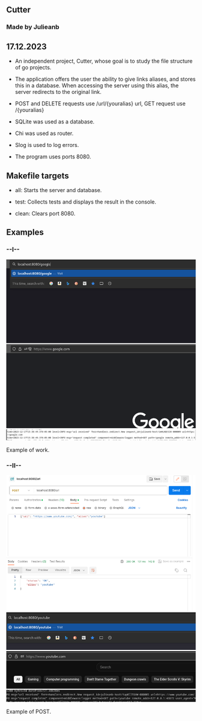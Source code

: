 ## Cutter
### Made by Julieanb
## 17.12.2023

- An independent project, Cutter, whose goal is to study the file structure of go projects.

- The application offers the user the ability to give links aliases, 
and stores this in a database. When accessing the server using this alias, 
the server redirects to the original link.

- POST and DELETE requests use /url/{youralias} url, GET request use /{youralias}

- SQLite was used as a database.

- Chi was used as router.

- Slog is used to log errors.

- The program uses ports 8080.

## Makefile targets

- all: Starts the server and database.

- test: Collects tests and displays the result in the console.

- clean: Clears port 8080.

## Examples

### --I--
![img](misc/1.png)
![img](misc/2.png)
![img](misc/3.png)

Example of work.

### --II--

![img](misc/4.png)
![img](misc/5.png)
![img](misc/6.png)
![img](misc/7.png)

Example of POST.


